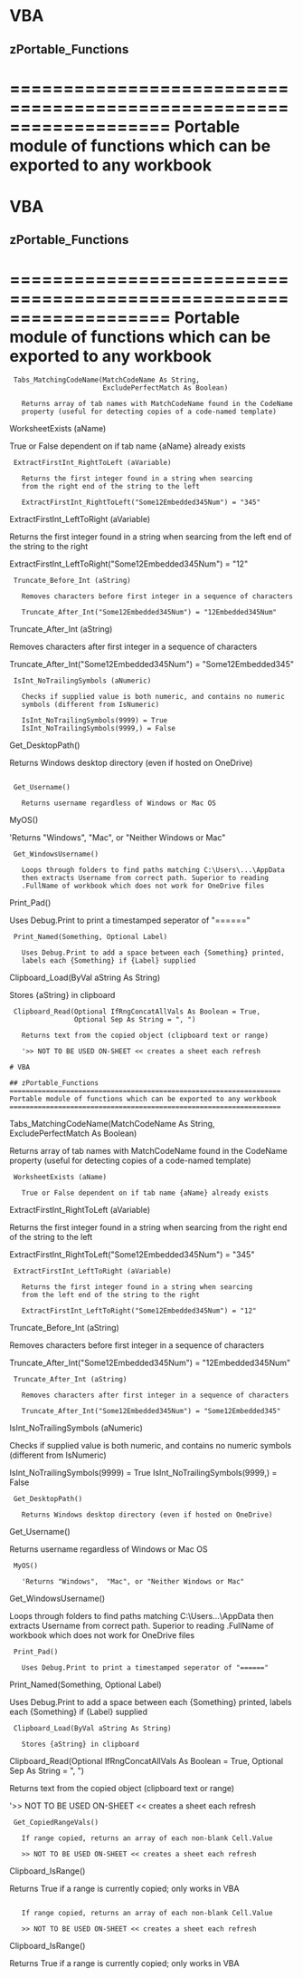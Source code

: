 # VBA

## zPortable_Functions
===================================================================
Portable module of functions which can be exported to any workbook
===================================================================
# VBA

## zPortable_Functions
===================================================================
Portable module of functions which can be exported to any workbook
===================================================================
```
 Tabs_MatchingCodeName(MatchCodeName As String,
                       ExcludePerfectMatch As Boolean)

   Returns array of tab names with MatchCodeName found in the CodeName
   property (useful for detecting copies of a code-named template)

```
 WorksheetExists (aName)

   True or False dependent on if tab name {aName} already exists

```
 ExtractFirstInt_RightToLeft (aVariable)

   Returns the first integer found in a string when searcing
   from the right end of the string to the left

   ExtractFirstInt_RightToLeft("Some12Embedded345Num") = "345"

```
 ExtractFirstInt_LeftToRight (aVariable)

   Returns the first integer found in a string when searcing
   from the left end of the string to the right

   ExtractFirstInt_LeftToRight("Some12Embedded345Num") = "12"

```
 Truncate_Before_Int (aString)

   Removes characters before first integer in a sequence of characters

   Truncate_After_Int("Some12Embedded345Num") = "12Embedded345Num"

```
 Truncate_After_Int (aString)

   Removes characters after first integer in a sequence of characters

   Truncate_After_Int("Some12Embedded345Num") = "Some12Embedded345"

```
 IsInt_NoTrailingSymbols (aNumeric)

   Checks if supplied value is both numeric, and contains no numeric
   symbols (different from IsNumeric)

   IsInt_NoTrailingSymbols(9999) = True
   IsInt_NoTrailingSymbols(9999,) = False

```
 Get_DesktopPath()

   Returns Windows desktop directory (even if hosted on OneDrive)

```

 Get_Username()

   Returns username regardless of Windows or Mac OS

```
 MyOS()

   'Returns "Windows",  "Mac", or "Neither Windows or Mac"

```
 Get_WindowsUsername()

   Loops through folders to find paths matching C:\Users\...\AppData
   then extracts Username from correct path. Superior to reading
   .FullName of workbook which does not work for OneDrive files

```
 Print_Pad()

   Uses Debug.Print to print a timestamped seperator of "======"

```
 Print_Named(Something, Optional Label)

   Uses Debug.Print to add a space between each {Something} printed,
   labels each {Something} if {Label} supplied

```
 Clipboard_Load(ByVal aString As String)

   Stores {aString} in clipboard

```
 Clipboard_Read(Optional IfRngConcatAllVals As Boolean = True,
                Optional Sep As String = ", ")

   Returns text from the copied object (clipboard text or range)

   '>> NOT TO BE USED ON-SHEET << creates a sheet each refresh

# VBA

## zPortable_Functions
===================================================================
Portable module of functions which can be exported to any workbook
===================================================================
```
 Tabs_MatchingCodeName(MatchCodeName As String,
                       ExcludePerfectMatch As Boolean)

   Returns array of tab names with MatchCodeName found in the CodeName
   property (useful for detecting copies of a code-named template)

```
 WorksheetExists (aName)

   True or False dependent on if tab name {aName} already exists

```
 ExtractFirstInt_RightToLeft (aVariable)

   Returns the first integer found in a string when searcing
   from the right end of the string to the left

   ExtractFirstInt_RightToLeft("Some12Embedded345Num") = "345"

```
 ExtractFirstInt_LeftToRight (aVariable)

   Returns the first integer found in a string when searcing
   from the left end of the string to the right

   ExtractFirstInt_LeftToRight("Some12Embedded345Num") = "12"

```
 Truncate_Before_Int (aString)

   Removes characters before first integer in a sequence of characters

   Truncate_After_Int("Some12Embedded345Num") = "12Embedded345Num"

```
 Truncate_After_Int (aString)

   Removes characters after first integer in a sequence of characters

   Truncate_After_Int("Some12Embedded345Num") = "Some12Embedded345"

```
 IsInt_NoTrailingSymbols (aNumeric)

   Checks if supplied value is both numeric, and contains no numeric
   symbols (different from IsNumeric)

   IsInt_NoTrailingSymbols(9999) = True
   IsInt_NoTrailingSymbols(9999,) = False

```
 Get_DesktopPath()

   Returns Windows desktop directory (even if hosted on OneDrive)

```

 Get_Username()

   Returns username regardless of Windows or Mac OS

```
 MyOS()

   'Returns "Windows",  "Mac", or "Neither Windows or Mac"

```
 Get_WindowsUsername()

   Loops through folders to find paths matching C:\Users\...\AppData
   then extracts Username from correct path. Superior to reading
   .FullName of workbook which does not work for OneDrive files

```
 Print_Pad()

   Uses Debug.Print to print a timestamped seperator of "======"

```
 Print_Named(Something, Optional Label)

   Uses Debug.Print to add a space between each {Something} printed,
   labels each {Something} if {Label} supplied

```
 Clipboard_Load(ByVal aString As String)

   Stores {aString} in clipboard

```
 Clipboard_Read(Optional IfRngConcatAllVals As Boolean = True,
                Optional Sep As String = ", ")

   Returns text from the copied object (clipboard text or range)

   '>> NOT TO BE USED ON-SHEET << creates a sheet each refresh

```
 Get_CopiedRangeVals()

   If range copied, returns an array of each non-blank Cell.Value

   >> NOT TO BE USED ON-SHEET << creates a sheet each refresh

```
 Clipboard_IsRange()

   Returns True if a range is currently copied; only works in VBA

``` Get_CopiedRangeVals()

   If range copied, returns an array of each non-blank Cell.Value

   >> NOT TO BE USED ON-SHEET << creates a sheet each refresh

```
 Clipboard_IsRange()

   Returns True if a range is currently copied; only works in VBA

```
